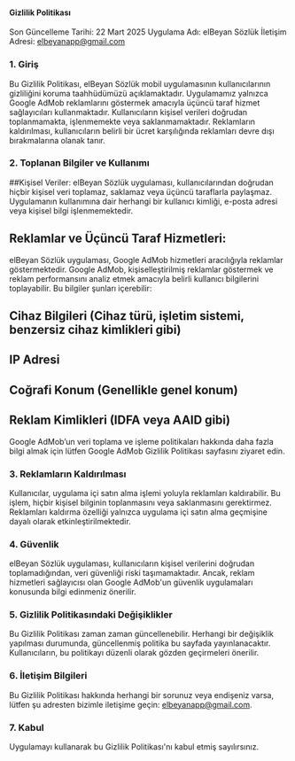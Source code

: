 #### Gizlilik Politikası

Son Güncelleme Tarihi: 22 Mart 2025 Uygulama Adı: elBeyan Sözlük İletişim Adresi: elbeyanapp@gmail.com

### 1. Giriş

Bu Gizlilik Politikası, elBeyan Sözlük mobil uygulamasının kullanıcılarının gizliliğini koruma taahhüdümüzü açıklamaktadır. Uygulamamız yalnızca Google AdMob reklamlarını göstermek amacıyla üçüncü taraf hizmet sağlayıcıları kullanmaktadır. Kullanıcıların kişisel verileri doğrudan toplanmamakta, işlenmemekte veya saklanmamaktadır. Reklamların kaldırılması, kullanıcıların belirli bir ücret karşılığında reklamları devre dışı bırakmalarına olanak tanır.

### 2. Toplanan Bilgiler ve Kullanımı

##Kişisel Veriler: elBeyan Sözlük uygulaması, kullanıcılarından doğrudan hiçbir kişisel veri toplamaz, saklamaz veya üçüncü taraflarla paylaşmaz. Uygulamanın kullanımına dair herhangi bir kullanıcı kimliği, e-posta adresi veya kişisel bilgi işlenmemektedir.

## Reklamlar ve Üçüncü Taraf Hizmetleri:
elBeyan Sözlük uygulaması, Google AdMob hizmetleri aracılığıyla reklamlar göstermektedir. Google AdMob, kişiselleştirilmiş reklamlar göstermek ve reklam performansını analiz etmek amacıyla belirli kullanıcı bilgilerini toplayabilir. Bu bilgiler şunları içerebilir:

## Cihaz Bilgileri (Cihaz türü, işletim sistemi, benzersiz cihaz kimlikleri gibi)

## IP Adresi

## Coğrafi Konum (Genellikle genel konum)

## Reklam Kimlikleri (IDFA veya AAID gibi)

Google AdMob’un veri toplama ve işleme politikaları hakkında daha fazla bilgi almak için lütfen Google AdMob Gizlilik Politikası sayfasını ziyaret edin.

### 3. Reklamların Kaldırılması

Kullanıcılar, uygulama içi satın alma işlemi yoluyla reklamları kaldırabilir. Bu işlem, hiçbir kişisel bilginin toplanmasını veya saklanmasını gerektirmez. Reklamları kaldırma özelliği yalnızca uygulama içi satın alma geçmişine dayalı olarak etkinleştirilmektedir.

### 4. Güvenlik

elBeyan Sözlük uygulaması, kullanıcıların kişisel verilerini doğrudan toplamadığından, veri güvenliği riski taşımamaktadır. Ancak, reklam hizmetleri sağlayıcısı olan Google AdMob'un güvenlik uygulamaları konusunda bilgi edinmeniz önerilir.

### 5. Gizlilik Politikasındaki Değişiklikler

Bu Gizlilik Politikası zaman zaman güncellenebilir. Herhangi bir değişiklik yapılması durumunda, güncellenmiş politika bu sayfada yayınlanacaktır. Kullanıcıların, bu politikayı düzenli olarak gözden geçirmeleri önerilir.

### 6. İletişim Bilgileri

Bu Gizlilik Politikası hakkında herhangi bir sorunuz veya endişeniz varsa, lütfen şu adresten bizimle iletişime geçin: elbeyanapp@gmail.com.

### 7. Kabul

Uygulamayı kullanarak bu Gizlilik Politikası'nı kabul etmiş sayılırsınız.
